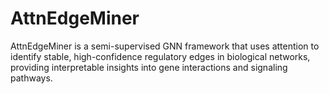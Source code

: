 # AttnEdgeMiner
AttnEdgeMiner is a semi-supervised GNN framework that uses attention to identify stable, high-confidence regulatory edges in biological networks, providing interpretable insights into gene interactions and signaling pathways.
